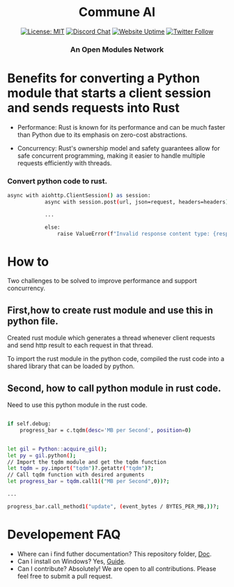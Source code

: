 <div align="center">

# **Commune AI**

[![License: MIT](https://img.shields.io/badge/License-MIT-yellow.svg)](https://opensource.org/licenses/MIT)
[![Discord Chat](https://img.shields.io/badge/discord-join%20chat-blue.svg)](https://discord.com/invite/DgjvQXvhqf)
[![Website Uptime](https://img.shields.io/website-up-down-green-red/http/monip.org.svg)](https://www.communeai.org/)
[![Twitter Follow](https://img.shields.io/twitter/follow/communeaidotorg.svg?style=social&label=Follow)](https://twitter.com/communeaidotorg)

### An Open Modules Network

</div>

# Benefits for converting a Python module that starts a client session and sends requests into Rust

- Performance: Rust is known for its performance and can be much faster than Python due to its emphasis on zero-cost abstractions.

- Concurrency: Rust's ownership model and safety guarantees allow for safe concurrent programming, making it easier to handle multiple requests efficiently with threads.

### Convert python code to rust.

```bash
async with aiohttp.ClientSession() as session:
            async with session.post(url, json=request, headers=headers) as response:

            ...

            else:
                raise ValueError(f"Invalid response content type: {response.content_type}")
```

# How to

Two challenges to be solved to improve performance and support concurrency.

## First,how to create rust module and use this in python file.

Created rust module which generates a thread whenever client requests and send http result to each request in that thread.


To import the rust module in the python code, compiled the rust code into a shared library that can be loaded by python.


## Second, how to call python module in rust code.

Need to use this python module in the rust code.

```bash

if self.debug:
    progress_bar = c.tqdm(desc='MB per Second', position=0)

```

```bash

let gil = Python::acquire_gil();
let py = gil.python();
// Import the tqdm module and get the tqdm function
let tqdm = py.import("tqdm")?.getattr("tqdm")?;
// Call tqdm function with desired arguments
let progress_bar = tqdm.call1(("MB per Second",0))?; 

...

progress_bar.call_method1("update", (event_bytes / BYTES_PER_MB,))?;

```

# Developement FAQ

- Where can i find futher documentation? This repository folder, [Doc](https://github.com/commune-ai/commune/tree/main/docs).
- Can I install on Windows? Yes, [Guide](https://github.com/OmnipotentLabs/communeaisetup).
- Can I contribute? Absolutely! We are open to all contributions. Please feel free to submit a pull request.
